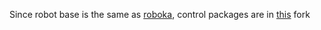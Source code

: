 
Since robot base is the same as [roboka](https://github.com/alex-makarov/robaka-ros), control packages are in [this](https://github.com/HTB-HoverTableBot/hoverboard-driver) fork
